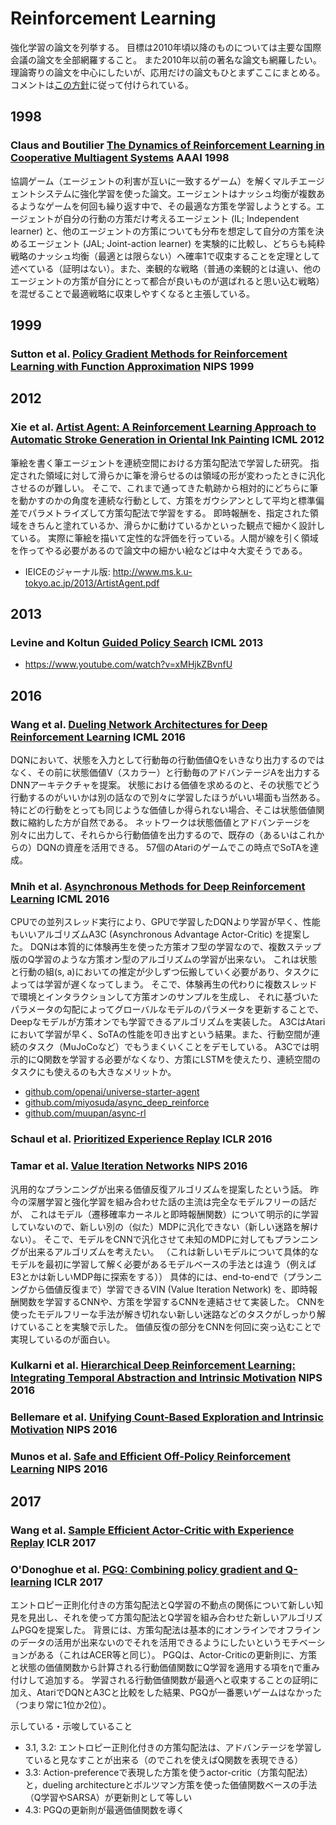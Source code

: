 # Reinforcement Learning
強化学習の論文を列挙する。
目標は2010年頃以降のものについては主要な国際会議の論文を全部網羅すること。
また2010年以前の著名な論文も網羅したい。
理論寄りの論文を中心にしたいが、応用だけの論文もひとまずここにまとめる。
コメントは[この方針](https://github.com/sotetsuk/machine-learning-survey/tree/renewal#年代毎-1)に従って付けられている。

## 1998

### Claus and Boutilier [The Dynamics of Reinforcement Learning in Cooperative Multiagent Systems](http://www.aaai.org/Papers/AAAI/1998/AAAI98-106.pdf) AAAI 1998

協調ゲーム（エージェントの利害が互いに一致するゲーム）を解くマルチエージェントシステムに強化学習を使った論文。エージェントはナッシュ均衡が複数あるようなゲームを何回も繰り返す中で、その最適な方策を学習しようとする。エージェントが自分の行動の方策だけ考えるエージェント (IL; Independent learner) と、他のエージェントの方策についても分布を想定して自分の方策を決めるエージェント (JAL; Joint-action learner) を実験的に比較し、どちらも純粋戦略のナッシュ均衡（最適とは限らない）へ確率1で収束することを定理として述べている（証明はない）。また、楽観的な戦略（普通の楽観的とは違い、他のエージェントの方策が自分にとって都合が良いものが選ばれると思い込む戦略）を混ぜることで最適戦略に収束しやすくなると主張している。

## 1999

### Sutton et al. [Policy Gradient Methods for Reinforcement Learning with Function Approximation](https://webdocs.cs.ualberta.ca/~sutton/papers/SMSM-NIPS99.pdf) NIPS 1999

## 2012

### Xie et al. [Artist Agent: A Reinforcement Learning Approach to Automatic Stroke Generation in Oriental Ink Painting](https://arxiv.org/pdf/1206.4634.pdf) ICML 2012

筆絵を書く筆エージェントを連続空間における方策勾配法で学習した研究。
指定された領域に対して滑らかに筆を滑らせるのは領域の形が変わったときに汎化させるのが難しい。
そこで、これまで通ってきた軌跡から相対的にどちらに筆を動かすのかの角度を連続な行動として、方策をガウシアンとして平均と標準偏差でパラメトライズして方策勾配法で学習をする。
即時報酬を、指定された領域をきちんと塗れているか、滑らかに動けているかといった観点で細かく設計している。
実際に筆絵を描いて定性的な評価を行っている。人間が線を引く領域を作ってやる必要があるので論文中の細かい絵などは中々大変そうである。

- IEICEのジャーナル版: http://www.ms.k.u-tokyo.ac.jp/2013/ArtistAgent.pdf

## 2013

### Levine and Koltun [Guided Policy Search](https://graphics.stanford.edu/projects/gpspaper/gps_full.pdf) ICML 2013

- https://www.youtube.com/watch?v=xMHjkZBvnfU

## 2016

### Wang et al. [Dueling Network Architectures for Deep Reinforcement Learning](https://arxiv.org/pdf/1511.06581.pdf) ICML 2016

DQNにおいて、状態を入力として行動毎の行動価値Qをいきなり出力するのではなく、その前に状態価値V（スカラー）と行動毎のアドバンテージAを出力するDNNアーキテクチャを提案。
状態における価値を求めるのと、その状態でどう行動するのがいいかは別の話なので別々に学習したほうがいい場面も当然ある。
特にどの行動をとっても同じような価値しか得られない場合、そこは状態価値関数に縮約した方が自然である。
ネットワークは状態価値とアドバンテージを別々に出力して、それらから行動価値を出力するので、既存の（あるいはこれからの）DQNの資産を活用できる。
57個のAtariのゲームでこの時点でSoTAを達成。

### Mnih et al. [Asynchronous Methods for Deep Reinforcement Learning](https://arxiv.org/pdf/1602.01783v2.pdf) ICML 2016

CPUでの並列スレッド実行により、GPUで学習したDQNより学習が早く、性能もいいアルゴリズムA3C (Asynchronous Advantage Actor-Critic) を提案した。
DQNは本質的に体験再生を使った方策オフ型の学習なので、複数ステップ版のQ学習のような方策オン型のアルゴリズムの学習が出来ない。
これは状態と行動の組(s, a)においての推定が少しずつ伝搬していく必要があり、タスクによっては学習が遅くなってしまう。
そこで、体験再生の代わりに複数スレッドで環境とインタラクションして方策オンのサンプルを生成し、
それに基づいたパラメータの勾配によってグローバルなモデルのパラメータを更新することで、Deepなモデルが方策オンでも学習できるアルゴリズムを実装した。
A3CはAtariにおいて学習が早く、SoTAの性能を叩き出すという結果。また、行動空間が連続のタスク（MuJoCoなど）でもうまくいくことをデモしている。
A3Cでは明示的にQ関数を学習する必要がなくなり、方策にLSTMを使えたり、連続空間のタスクにも使えるのも大きなメリットか。

- [github.com/openai/universe-starter-agent](https://github.com/openai/universe-starter-agent)
- [github.com/miyosuda/async_deep_reinforce](https://github.com/miyosuda/async_deep_reinforce)
- [github.com/muupan/async-rl](https://github.com/muupan/async-rl)

### Schaul et al. [Prioritized Experience Replay](https://arxiv.org/pdf/1511.05952v4.pdf) ICLR 2016

### Tamar et al. [Value Iteration Networks](https://arxiv.org/pdf/1602.02867v2.pdf) NIPS 2016
汎用的なプランニングが出来る価値反復アルゴリズムを提案したという話。
昨今の深層学習と強化学習を組み合わせた話の主流は完全なモデルフリーの話だが、
これはモデル（遷移確率カーネルと即時報酬関数）について明示的に学習していないので、新しい別の（似た）MDPに汎化できない（新しい迷路を解けない）。
そこで、モデルをCNNで汎化させて未知のMDPに対してもプランニングが出来るアルゴリズムを考えたい。
（これは新しいモデルについて具体的なモデルを最初に学習して解く必要があるモデルベースの手法とは違う（例えばE3とかは新しいMDP毎に探索をする））
具体的には、end-to-endで（プランニングから価値反復まで）学習できるVIN (Value Iteration Network) を、即時報酬関数を学習するCNNや、方策を学習するCNNを連結させて実装した。
CNNを使ったモデルフリーな手法が解き切れない新しい迷路などのタスクがしっかり解けていることを実験で示した。
価値反復の部分をCNNを何回に突っ込むことで実現しているのが面白い。

### Kulkarni et al. [Hierarchical Deep Reinforcement Learning: Integrating Temporal Abstraction and Intrinsic Motivation](https://arxiv.org/pdf/1604.06057v2.pdf) NIPS 2016

### Bellemare et al. [Unifying Count-Based Exploration and Intrinsic Motivation](https://arxiv.org/pdf/1606.01868v2.pdf) NIPS 2016

### Munos et al. [Safe and Efficient Off-Policy Reinforcement Learning](https://arxiv.org/pdf/1606.02647v2.pdf) NIPS 2016

## 2017

### Wang et al. [Sample Efficient Actor-Critic with Experience Replay](https://arxiv.org/pdf/1611.01224.pdf) ICLR 2017

### O'Donoghue et al. [PGQ: Combining policy gradient and Q-learning](https://arxiv.org/abs/1611.01626) ICLR 2017

エントロピー正則化付きの方策勾配法とQ学習の不動点の関係について新しい知見を見出し、それを使って方策勾配法とQ学習を組み合わせた新しいアルゴリズムPGQを提案した。
背景には、方策勾配法は基本的にオンラインでオフラインのデータの活用が出来ないのでそれを活用できるようにしたいというモチベーションがある（これはACER等と同じ）。
PGQは、Actor-Criticの更新則に、方策と状態の価値関数から計算される行動価値関数にQ学習を適用する項をηで重み付けして追加する。
学習される行動価値関数が最適へと収束することの証明に加え、AtariでDQNとA3Cと比較をした結果、PGQが一番悪いゲームはなかった（つまり常に1位か2位）。

示している・示唆していること
- 3.1, 3.2: エントロピー正則化付きの方策勾配法は、アドバンテージを学習していると見なすことが出来る（のでこれを使えばQ関数を表現できる）
- 3.3: Action-preferenceで表現した方策を使うactor-critic（方策勾配法）と，dueling architectureとボルツマン方策を使った価値関数ベースの手法（Q学習やSARSA）が更新則として等しい
- 4.3: PGQの更新則が最適価値関数を導く
